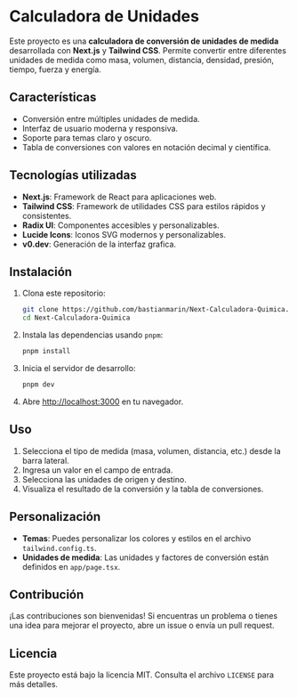 # Calculadora de Unidades

Este proyecto es una **calculadora de conversión de unidades de medida** desarrollada con **Next.js** y **Tailwind CSS**. Permite convertir entre diferentes unidades de medida como masa, volumen, distancia, densidad, presión, tiempo, fuerza y energía.

## Características

- Conversión entre múltiples unidades de medida.
- Interfaz de usuario moderna y responsiva.
- Soporte para temas claro y oscuro.
- Tabla de conversiones con valores en notación decimal y científica.

## Tecnologías utilizadas

- **Next.js**: Framework de React para aplicaciones web.
- **Tailwind CSS**: Framework de utilidades CSS para estilos rápidos y consistentes.
- **Radix UI**: Componentes accesibles y personalizables.
- **Lucide Icons**: Iconos SVG modernos y personalizables.
- **v0.dev**: Generación de la interfaz grafica.

## Instalación

1. Clona este repositorio:

   ```bash
   git clone https://github.com/bastianmarin/Next-Calculadora-Quimica.git
   cd Next-Calculadora-Quimica
   ```

2. Instala las dependencias usando `pnpm`:

   ```bash
   pnpm install
   ```

3. Inicia el servidor de desarrollo:

   ```bash
   pnpm dev
   ```

4. Abre [http://localhost:3000](http://localhost:3000) en tu navegador.

## Uso

1. Selecciona el tipo de medida (masa, volumen, distancia, etc.) desde la barra lateral.
2. Ingresa un valor en el campo de entrada.
3. Selecciona las unidades de origen y destino.
4. Visualiza el resultado de la conversión y la tabla de conversiones.

## Personalización

- **Temas**: Puedes personalizar los colores y estilos en el archivo `tailwind.config.ts`.
- **Unidades de medida**: Las unidades y factores de conversión están definidos en `app/page.tsx`.

## Contribución

¡Las contribuciones son bienvenidas! Si encuentras un problema o tienes una idea para mejorar el proyecto, abre un issue o envía un pull request.

## Licencia

Este proyecto está bajo la licencia MIT. Consulta el archivo `LICENSE` para más detalles.
